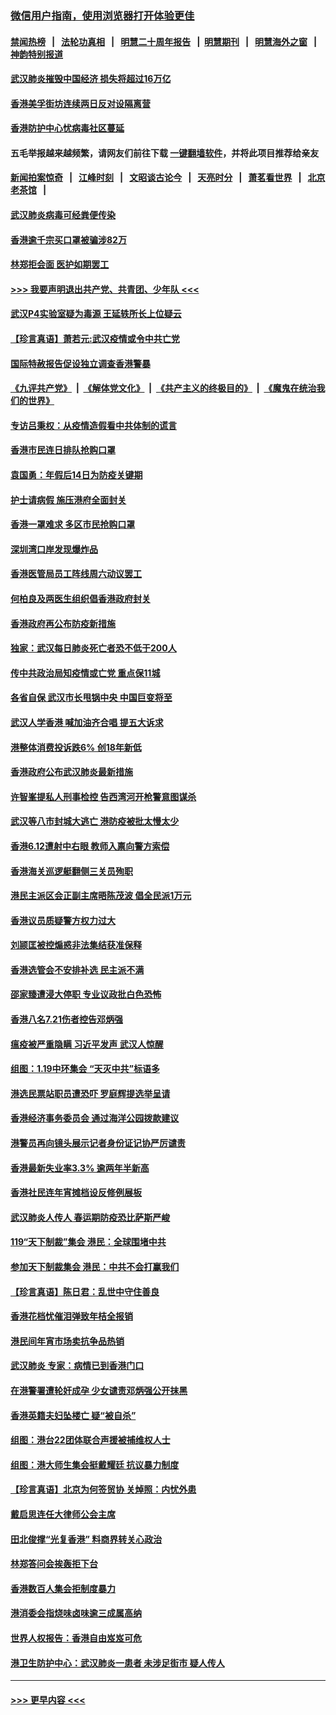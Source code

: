 ### [微信用户指南，使用浏览器打开体验更佳](https://github.com/gfw-breaker/banned-news1/blob/master/indexes/wechat-guide.md?t=0)
#### [禁闻热榜](热点新闻.md?t=0)  &nbsp;&nbsp;|&nbsp;&nbsp; [法轮功真相](https://github.com/gfw-breaker/truth/blob/master/README.md?t=0) &nbsp;&nbsp;|&nbsp;&nbsp; [明慧二十周年报告](https://github.com/gfw-breaker/mh-reports/blob/master/README.md?t=0) &nbsp;&nbsp;|&nbsp;&nbsp;[明慧期刊](https://github.com/gfw-breaker/mh-qikan) &nbsp;&nbsp;|&nbsp;&nbsp; [明慧海外之窗](https://github.com/gfw-breaker/mh-news/blob/master/README.md?t=0) &nbsp;&nbsp;|&nbsp;&nbsp; [神韵特别报道](https://github.com/gfw-breaker/mh-news/blob/master/shenyun.md?t=0)
#### [武汉肺炎摧毁中国经济 损失将超过16万亿](../pages/nsc415/n11839723.md?t=02031333) 
#### [香港美孚街坊连续两日反对设隔离营](../pages/nsc415/n11839962.md?t=02031333) 
#### [香港防护中心忧病毒社区蔓延](../pages/nsc415/n11839933.md?t=02031333) 
#### 五毛举报越来越频繁，请网友们前往下载 [一键翻墙软件](https://github.com/gfw-breaker/ssr-accounts)，并将此项目推荐给亲友
#### [新闻拍案惊奇](https://github.com/gfw-breaker/banned-news1/blob/master/pages/link4.md) &nbsp;&nbsp;|&nbsp;&nbsp; [江峰时刻](https://github.com/gfw-breaker/banned-news1/blob/master/pages/link4.md) &nbsp;&nbsp;|&nbsp;&nbsp; [文昭谈古论今](https://github.com/gfw-breaker/banned-news1/blob/master/pages/link4.md) &nbsp;&nbsp;|&nbsp;&nbsp; [天亮时分](https://github.com/gfw-breaker/banned-news1/blob/master/pages/link4.md) &nbsp;&nbsp;|&nbsp;&nbsp; [萧茗看世界](https://github.com/gfw-breaker/banned-news1/blob/master/pages/link4.md) &nbsp;&nbsp;|&nbsp;&nbsp; [北京老茶馆](https://github.com/gfw-breaker/banned-news1/blob/master/pages/link4.md) &nbsp;&nbsp;|&nbsp;&nbsp; 
#### [武汉肺炎病毒可经粪便传染](../pages/nsc415/n11839939.md?t=02031333) 
#### [香港逾千宗买口罩被骗涉82万](../pages/nsc415/n11839914.md?t=02031333) 
#### [林郑拒会面 医护如期罢工](../pages/nsc415/n11839892.md?t=02031333) 
#### [>>> 我要声明退出共产党、共青团、少年队 <<<](https://github.com/begood0513/goodnews/blob/master/quit/letter.md) 
#### [武汉P4实验室疑为毒源 王延轶所长上位疑云](../pages/nsc415/n11835543.md?t=02031333) 
#### [【珍言真语】萧若元:武汉疫情或令中共亡党](../pages/nsc415/n11829394.md?t=02031333) 
#### [国际特赦报告促设独立调查香港警暴](../pages/nsc415/n11833845.md?t=02031333) 
#### [《九评共产党》](https://github.com/begood0513/9ping.md/blob/master/README.md) &nbsp;|&nbsp; [《解体党文化》](../../../../jtdwh.md/blob/master/README.md)  &nbsp;|&nbsp; [《共产主义的终极目的》](../../../../gczydzjmd.md/blob/master/README.md) &nbsp;|&nbsp; [《魔鬼在统治我们的世界》](../../../../mgztzwmdsj.md/blob/master/README.md) 
#### [专访吕秉权：从疫情造假看中共体制的谎言](../pages/nsc415/n11833813.md?t=02031333) 
#### [香港市民连日排队抢购口罩](../pages/nsc415/n11833794.md?t=02031333) 
#### [袁国勇：年假后14日为防疫关键期](../pages/nsc415/n11831088.md?t=02031333) 
#### [护士请病假 施压港府全面封关](../pages/nsc415/n11831030.md?t=02031333) 
#### [香港一罩难求 多区市民抢购口罩](../pages/nsc415/n11831002.md?t=02031333) 
#### [深圳湾口岸发现爆炸品](../pages/nsc415/n11828802.md?t=02031333) 
#### [香港医管局员工阵线周六动议罢工](../pages/nsc415/n11828762.md?t=02031333) 
#### [何柏良及两医生组织倡香港政府封关](../pages/nsc415/n11828749.md?t=02031333) 
#### [香港政府再公布防疫新措施](../pages/nsc415/n11828716.md?t=02031333) 
#### [独家：武汉每日肺炎死亡者恐不低于200人](../pages/nsc415/n11828240.md?t=02031333) 
#### [传中共政治局知疫情或亡党 重点保11城](../pages/nsc415/n11828145.md?t=02031333) 
#### [各省自保 武汉市长甩锅中央 中国巨变将至](../pages/nsc415/n11828021.md?t=02031333) 
#### [武汉人学香港 喊加油齐合唱 提五大诉求](../pages/nsc415/n11827046.md?t=02031333) 
#### [港整体消费投诉跌6% 创18年新低](../pages/nsc415/n11817280.md?t=02031333) 
#### [香港政府公布武汉肺炎最新措施](../pages/nsc415/n11817152.md?t=02031333) 
#### [许智峯提私人刑事检控 告西湾河开枪警意图谋杀](../pages/nsc415/n11817132.md?t=02031333) 
#### [武汉等八市封城大逃亡 港防疫被批太慢太少](../pages/nsc415/n11817058.md?t=02031333) 
#### [香港6.12遭射中右眼 教师入禀向警方索偿](../pages/nsc415/n11814678.md?t=02031333) 
#### [香港海关巡逻艇翻侧三关员殉职](../pages/nsc415/n11814604.md?t=02031333) 
#### [港民主派区会正副主席晤陈茂波 倡全民派1万元](../pages/nsc415/n11814582.md?t=02031333) 
#### [香港议员质疑警方权力过大](../pages/nsc415/n11814560.md?t=02031333) 
#### [刘颕匡被控煽惑非法集结获准保释](../pages/nsc415/n11811727.md?t=02031333) 
#### [香港选管会不安排补选 民主派不满](../pages/nsc415/n11811691.md?t=02031333) 
#### [邵家臻遭浸大停职 专业议政批白色恐怖](../pages/nsc415/n11811670.md?t=02031333) 
#### [香港八名7.21伤者控告邓炳强](../pages/nsc415/n11811623.md?t=02031333) 
#### [瘟疫被严重隐瞒 习近平发声 武汉人惊醒](../pages/nsc415/n11811186.md?t=02031333) 
#### [组图：1.19中环集会 “天灭中共”标语多](../pages/nsc415/n11809514.md?t=02031333) 
#### [港选民票站职员遭恐吓 罗庭辉提选举呈请](../pages/nsc415/n11808914.md?t=02031333) 
#### [香港经济事务委员会 通过海洋公园拨款建议](../pages/nsc415/n11808906.md?t=02031333) 
#### [港警员再向镜头展示记者身份证记协严厉谴责](../pages/nsc415/n11808888.md?t=02031333) 
#### [香港最新失业率3.3% 逾两年半新高](../pages/nsc415/n11808887.md?t=02031333) 
#### [香港社民连年宵摊档设反修例展板](../pages/nsc415/n11808857.md?t=02031333) 
#### [武汉肺炎人传人 春运期防疫恐比萨斯严峻](../pages/nsc415/n11808739.md?t=02031333) 
#### [119“天下制裁”集会 港民：全球围堵中共](../pages/nsc415/n11806318.md?t=02031333) 
#### [参加天下制裁集会 港民：中共不会打赢我们](../pages/nsc415/n11806596.md?t=02031333) 
#### [【珍言真语】陈日君：乱世中守住善良](../pages/nsc415/n11806247.md?t=02031333) 
#### [香港花档忧催泪弹致年桔全报销](../pages/nsc415/n11806130.md?t=02031333) 
#### [港民间年宵市场卖抗争品热销](../pages/nsc415/n11806073.md?t=02031333) 
#### [武汉肺炎 专家：病情已到香港门口](../pages/nsc415/n11806020.md?t=02031333) 
#### [在港警署遭轮奸成孕 少女谴责邓炳强公开抹黑](../pages/nsc415/n11805981.md?t=02031333) 
#### [香港英籍夫妇坠楼亡 疑“被自杀”](../pages/nsc415/n11805937.md?t=02031333) 
#### [组图：港台22团体联合声援被捕维权人士](../pages/nsc415/n11801834.md?t=02031333) 
#### [组图：港大师生集会挺戴耀廷 抗议暴力制度](../pages/nsc415/n11799298.md?t=02031333) 
#### [【珍言真语】北京为何签贸协 关焯照：内忧外患](../pages/nsc415/n11799790.md?t=02031333) 
#### [戴启思连任大律师公会主席](../pages/nsc415/n11799306.md?t=02031333) 
#### [田北俊撑“光复香港” 料商界转关心政治](../pages/nsc415/n11799287.md?t=02031333) 
#### [林郑答问会挨轰拒下台](../pages/nsc415/n11799261.md?t=02031333) 
#### [香港数百人集会拒制度暴力](../pages/nsc415/n11796941.md?t=02031333) 
#### [港消委会指烧味卤味逾三成属高纳](../pages/nsc415/n11796815.md?t=02031333) 
#### [世界人权报告：香港自由岌岌可危](../pages/nsc415/n11796873.md?t=02031333) 
#### [港卫生防护中心：武汉肺炎一患者 未涉足街市 疑人传人](../pages/nsc415/n11796789.md?t=02031333) 

----
#### [ >>> 更早内容 <<< ](../indexes/nsc415-earlier.md)
